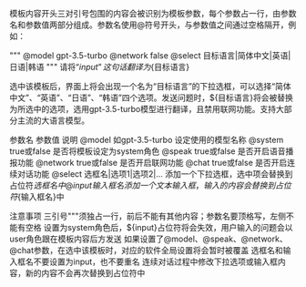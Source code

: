模板内容开头三对引号包围的内容会被识别为模板参数，每个参数占一行，由参数名和参数值两部分组成。参数名使用@符号开头，与参数值之间通过空格隔开，例如：

"""
@model gpt-3.5-turbo
@network false
@select 目标语言|简体中文|英语|日语|韩语
"""
请将“${input}”这句话翻译为${目标语言}


选中该模板后，界面上将会出现一个名为“目标语言”的下拉选框，可以选择“简体中文”、“英语”、“日语”、“韩语”四个选项。发送问题时，${目标语言}将会被替换为所选中的选项，选用gpt-3.5-turbo模型进行翻译，且禁用联网功能。支持大部分主流的大语言模型。

参数名	参数值	说明
@model	如gpt-3.5-turbo	设定使用的模型名称
@system	true或false	是否将模板设定为system角色
@speak	true或false	是否开启语音播报功能
@network	true或false	是否开启联网功能
@chat	true或false	是否开启连续对话功能
@select	选框名|选项1|选项2|...	添加一个下拉选框，选中项会替换到占位符${选框名}中
@input	输入框名	添加一个文本输入框，输入的内容会替换到占位符${输入框名}中

注意事项
三引号"""须独占一行，前后不能有其他内容；参数名要顶格写，左侧不能有空格
设置为system角色后，${input}占位符将会失效，用户输入的问题会以user角色跟在模板内容后方发送
如果设置了@model、@speak、@network、@chat参数，在选中该模板时，对应的软件全局设置将会暂时被覆盖
选框名和输入框名不要设置为input，也不要重名
连续对话过程中修改下拉选项或输入框内容，新的内容不会再次替换到占位符中
